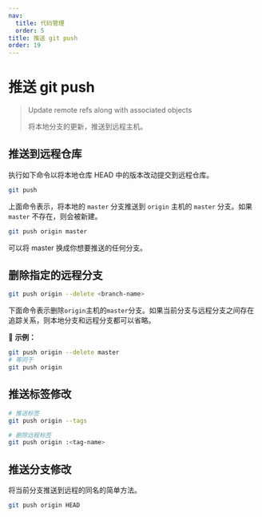 ```yaml
---
nav:
  title: 代码管理
  order: 5
title: 推送 git push
order: 19
---
```


# 推送 git push

> Update remote refs along with associated objects
>
> 将本地分支的更新，推送到远程主机。

## 推送到远程仓库

执行如下命令以将本地仓库 HEAD 中的版本改动提交到远程仓库。

```bash
git push
```

上面命令表示，将本地的 `master` 分支推送到 `origin` 主机的 `master` 分支。如果 `master` 不存在，则会被新建。

```bash
git push origin master
```

可以将 master 换成你想要推送的任何分支。

## 删除指定的远程分支

```bash
git push origin --delete <branch-name>
```

下面命令表示删除`origin`主机的`master`分支。如果当前分支与远程分支之间存在追踪关系，则本地分支和远程分支都可以省略。

📍 **示例：**

```bash
git push origin --delete master
# 等同于
git push origin
```

## 推送标签修改

```bash
# 推送标签
git push origin --tags

# 删除远程标签
git push origin :<tag-name>
```

## 推送分支修改

将当前分支推送到远程的同名的简单方法。

```bash
git push origin HEAD
```
